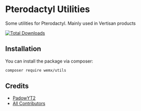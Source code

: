 # Pterodactyl Utilities
Some utilities for Pterodactyl. Mainly used in Vertisan products

[![Total Downloads](https://img.shields.io/packagist/dt/wemx/utils.svg?style=flat-square)](https://packagist.org/packages/wemx/utils)

## Installation

You can install the package via composer:

```bash
composer require wemx/utils
```

## Credits

- [PadowYT2](https://github.com/PadowYT2)
- [All Contributors](../../contributors)
